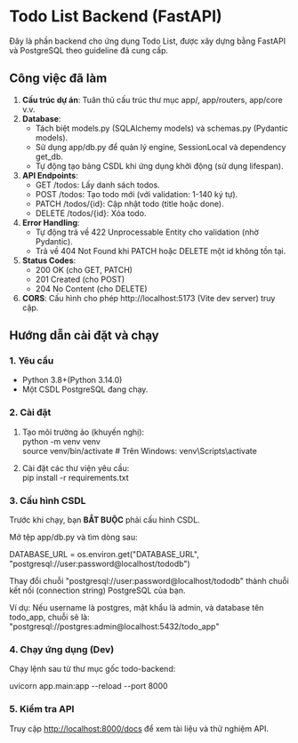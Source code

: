 # **Todo List Backend (FastAPI)**

Đây là phần backend cho ứng dụng Todo List, được xây dựng bằng FastAPI và PostgreSQL theo guideline đã cung cấp.

## **Công việc đã làm**

1. **Cấu trúc dự án**: Tuân thủ cấu trúc thư mục app/, app/routers, app/core v.v.  
2. **Database**:  
   * Tách biệt models.py (SQLAlchemy models) và schemas.py (Pydantic models).  
   * Sử dụng app/db.py để quản lý engine, SessionLocal và dependency get\_db.  
   * Tự động tạo bảng CSDL khi ứng dụng khởi động (sử dụng lifespan).  
3. **API Endpoints**:  
   * GET /todos: Lấy danh sách todos.  
   * POST /todos: Tạo todo mới (với validation: 1-140 ký tự).  
   * PATCH /todos/{id}: Cập nhật todo (title hoặc done).  
   * DELETE /todos/{id}: Xóa todo.  
4. **Error Handling**:  
   * Tự động trả về 422 Unprocessable Entity cho validation (nhờ Pydantic).  
   * Trả về 404 Not Found khi PATCH hoặc DELETE một id không tồn tại.  
5. **Status Codes**:  
   * 200 OK (cho GET, PATCH)  
   * 201 Created (cho POST)  
   * 204 No Content (cho DELETE)  
6. **CORS**: Cấu hình cho phép http://localhost:5173 (Vite dev server) truy cập.

## **Hướng dẫn cài đặt và chạy**

### **1\. Yêu cầu**

* Python 3.8+(Python 3.14.0)
* Một CSDL PostgreSQL đang chạy.

### **2\. Cài đặt**

1. Tạo môi trường ảo (khuyến nghị):  
   python \-m venv venv  
   source venv/bin/activate  \# Trên Windows: venv\\Scripts\\activate

2. Cài đặt các thư viện yêu cầu:  
   pip install \-r requirements.txt

### **3\. Cấu hình CSDL**

Trước khi chạy, bạn **BẮT BUỘC** phải cấu hình CSDL.

Mở tệp app/db.py và tìm dòng sau:

DATABASE\_URL \= os.environ.get("DATABASE\_URL", "postgresql://user:password@localhost/tododb")

Thay đổi chuỗi "postgresql://user:password@localhost/tododb" thành chuỗi kết nối (connection string) PostgreSQL của bạn.

Ví dụ: Nếu username là postgres, mật khẩu là admin, và database tên todo\_app, chuỗi sẽ là:  
"postgresql://postgres:admin@localhost:5432/todo\_app"

### **4\. Chạy ứng dụng (Dev)**

Chạy lệnh sau từ thư mục gốc todo-backend:

uvicorn app.main:app \--reload \--port 8000

### **5\. Kiểm tra API**

Truy cập [http://localhost:8000/docs](https://www.google.com/search?q=http://localhost:8000/docs) để xem tài liệu và thử nghiệm API.